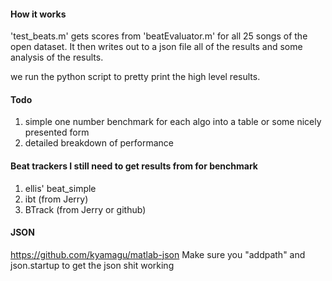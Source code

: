 #### How it works
'test_beats.m' gets scores from 'beatEvaluator.m' for all 25 songs of the open dataset.
It then writes out to a json file all of the results and some analysis of the results.

we run the python script to pretty print the high level results.

#### Todo
1. simple one number benchmark for each algo into a table or some nicely presented form
2. detailed breakdown of performance

#### Beat trackers I still need to get results from for benchmark
1. ellis' beat_simple
2. ibt (from Jerry)
3. BTrack (from Jerry or github)

#### JSON
https://github.com/kyamagu/matlab-json
Make sure you "addpath" and json.startup to get the json shit working
